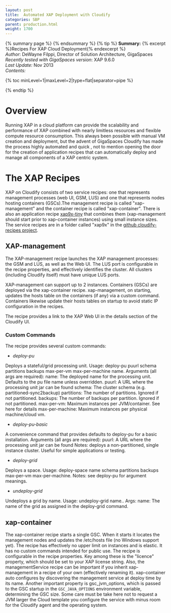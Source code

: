 ```yaml
---
layout: post
title:  Automated XAP Deployment with Cloudify
categories: SBP
parent: production.html
weight: 1700
---
```


{% summary page %} {% endsummary %}
{% tip %}
**Summary:** {% excerpt %}Recipes For XAP Cloud Deployment{% endexcerpt %}<br/>
 *Author*: DeWayne Filppi, Director of Solution Architecture, GigaSpaces<br/>
 *Recently tested with GigaSpaces version*: XAP 9.6.0<br/>
 *Last Update:* Nov 2013 <br/>
 *Contents:*

{% toc minLevel=1|maxLevel=2|type=flat|separator=pipe %}

{% endtip %}


# Overview

Running XAP in a cloud platform can provide the scalability and performance of XAP combined with nearly limitless resources and flexible compute resource consumption.  This always been possible with manual VM creation and deployment, but the advent of GigaSpaces Cloudify has made the process highly automated and quick , not to mention opening the door for the creation of application recipes that can automatically deploy and manage all components of a XAP centric system.

# The XAP Recipes

XAP on Cloudify consists of two service recipes: one that represents management processes (web UI, GSM, LUS) and one that represents nodes hosting containers (GSCs).The management recipe is called "xap-management" and the container recipe is called "xap-container".  There is also an application recipe [xap9x-tiny](https://github.com/CloudifySource/cloudify-recipes/tree/master/apps/xap9x-tiny) that combines them (xap-management should start prior to xap-container instances) using small instance sizes.
 The service recipes are in a folder called "xap9x" in the [github cloudify-recipes project](https://github.com/CloudifySource/cloudify-recipes/tree/master/services/xap9x).

## XAP-management

The XAP-management recipe launches the XAP management processes: the GSM and LUS, as well as the Web UI. The LUS port is configurable in the recipe properties, and effectively identifies the cluster. All clusters (including Cloudify itself) must have unique LUS ports.

XAP-management can support up to 2 instances. Containers (GSCs) are deployed via the xap-container recipe. xap-management, on starting, updates the hosts table on the containers (if any) via a custom command. Containers likewise update their hosts tables on startup to avoid static IP configuration in the recipes.

The recipe provides a link to the XAP Web UI in the details section of the Cloudify UI.

### Custom Commands

The recipe provides several custom commands:

 * *deploy-pu*

Deploys a stateful/grid processing unit. Usage: deploy-pu puurl schema partitions backups max-per-vm max-per-machine name. Arguments (all args are required):
name: The deployed name for the processing unit. Defaults to the pu file name unless overridden.
puurl: A URL where the processing unit jar can be found
schema: The cluster schema (e.g. partitioned-sync2backup)
partitions: The number of partitions. Ignored if not partitioned.
backups: The number of backups per partition. Ignored if not partitioned.
max-per-vm: Maximum instances per JVM/container. See here for details
max-per-machine: Maximum instances per physical machine/cloud vm.

* *deploy-pu-basic*

A convenience command that provides defaults to deploy-pu for a basic installation. Arguments (all args are required):
puurl: A URL where the processing unit jar can be found
Notes: deploys a non-partitioned, single instance cluster. Useful for simple applications or testing.

* *deploy-grid*

Deploys a space. Usage: deploy-space name schema partitions backups max-per-vm max-per-machine.
Notes: see deploy-pu for argument meanings.

* *undeploy-grid*

Undeploys a grid by name. Usage: undeploy-grid name.. Args:
name: The name of the grid as assigned in the deploy-grid command.

## xap-container

The xap-container recipe starts a single GSC. When it starts it locates the management nodes and updates the /etc/hosts file (no Windows support yet). The recipe has effectively no upper limit on instances and is elastic. It has no custom commands intended for public use.  The recipe is configurable in the recipe properties.  Key among these is the "licence" property, which should be set to your XAP license string.  Also, the managementService recipe can be important if you inherit xap-management in a recipe of your own (effectively renaming it).  xap-container auto configures by discovering the management service at deploy time by its name.  Another important property is gsc_jvm_options, which is passed to the GSC startup in the `GSC_JAVA_OPTIONS` environment variable, determining the GSC size.  Some care must be take here not to request a JVM larger the Cloud template you configure the service with minus room for the Cloudify agent and the operating system.


